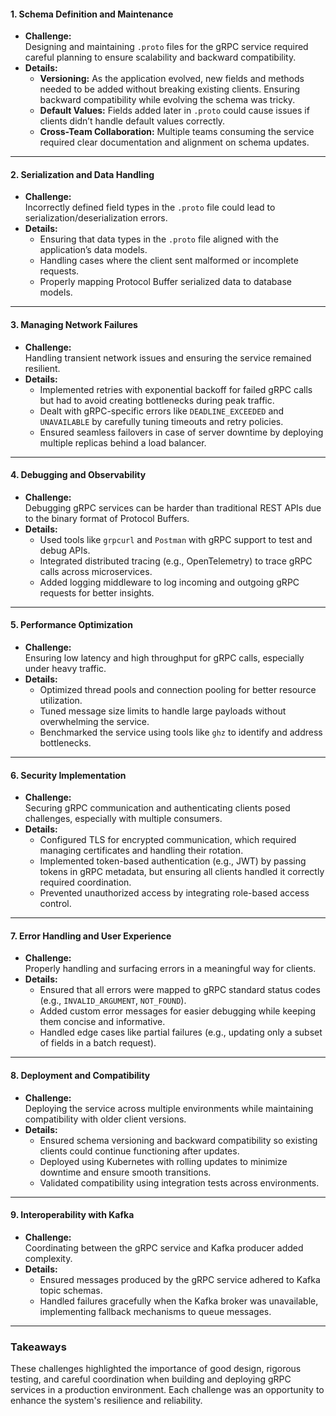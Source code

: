 #### **1. Schema Definition and Maintenance**

- **Challenge:**  
    Designing and maintaining `.proto` files for the gRPC service required careful planning to ensure scalability and backward compatibility.
- **Details:**
    - **Versioning:** As the application evolved, new fields and methods needed to be added without breaking existing clients. Ensuring backward compatibility while evolving the schema was tricky.
    - **Default Values:** Fields added later in `.proto` could cause issues if clients didn’t handle default values correctly.
    - **Cross-Team Collaboration:** Multiple teams consuming the service required clear documentation and alignment on schema updates.

---

#### **2. Serialization and Data Handling**

- **Challenge:**  
    Incorrectly defined field types in the `.proto` file could lead to serialization/deserialization errors.
- **Details:**
    - Ensuring that data types in the `.proto` file aligned with the application’s data models.
    - Handling cases where the client sent malformed or incomplete requests.
    - Properly mapping Protocol Buffer serialized data to database models.

---

#### **3. Managing Network Failures**

- **Challenge:**  
    Handling transient network issues and ensuring the service remained resilient.
- **Details:**
    - Implemented retries with exponential backoff for failed gRPC calls but had to avoid creating bottlenecks during peak traffic.
    - Dealt with gRPC-specific errors like `DEADLINE_EXCEEDED` and `UNAVAILABLE` by carefully tuning timeouts and retry policies.
    - Ensured seamless failovers in case of server downtime by deploying multiple replicas behind a load balancer.

---

#### **4. Debugging and Observability**

- **Challenge:**  
    Debugging gRPC services can be harder than traditional REST APIs due to the binary format of Protocol Buffers.
- **Details:**
    - Used tools like `grpcurl` and `Postman` with gRPC support to test and debug APIs.
    - Integrated distributed tracing (e.g., OpenTelemetry) to trace gRPC calls across microservices.
    - Added logging middleware to log incoming and outgoing gRPC requests for better insights.

---

#### **5. Performance Optimization**

- **Challenge:**  
    Ensuring low latency and high throughput for gRPC calls, especially under heavy traffic.
- **Details:**
    - Optimized thread pools and connection pooling for better resource utilization.
    - Tuned message size limits to handle large payloads without overwhelming the service.
    - Benchmarked the service using tools like `ghz` to identify and address bottlenecks.

---

#### **6. Security Implementation**

- **Challenge:**  
    Securing gRPC communication and authenticating clients posed challenges, especially with multiple consumers.
- **Details:**
    - Configured TLS for encrypted communication, which required managing certificates and handling their rotation.
    - Implemented token-based authentication (e.g., JWT) by passing tokens in gRPC metadata, but ensuring all clients handled it correctly required coordination.
    - Prevented unauthorized access by integrating role-based access control.

---

#### **7. Error Handling and User Experience**

- **Challenge:**  
    Properly handling and surfacing errors in a meaningful way for clients.
- **Details:**
    - Ensured that all errors were mapped to gRPC standard status codes (e.g., `INVALID_ARGUMENT`, `NOT_FOUND`).
    - Added custom error messages for easier debugging while keeping them concise and informative.
    - Handled edge cases like partial failures (e.g., updating only a subset of fields in a batch request).

---

#### **8. Deployment and Compatibility**

- **Challenge:**  
    Deploying the service across multiple environments while maintaining compatibility with older client versions.
- **Details:**
    - Ensured schema versioning and backward compatibility so existing clients could continue functioning after updates.
    - Deployed using Kubernetes with rolling updates to minimize downtime and ensure smooth transitions.
    - Validated compatibility using integration tests across environments.

---

#### **9. Interoperability with Kafka**

- **Challenge:**  
    Coordinating between the gRPC service and Kafka producer added complexity.
- **Details:**
    - Ensured messages produced by the gRPC service adhered to Kafka topic schemas.
    - Handled failures gracefully when the Kafka broker was unavailable, implementing fallback mechanisms to queue messages.

---

### **Takeaways**

These challenges highlighted the importance of good design, rigorous testing, and careful coordination when building and deploying gRPC services in a production environment. Each challenge was an opportunity to enhance the system's resilience and reliability.